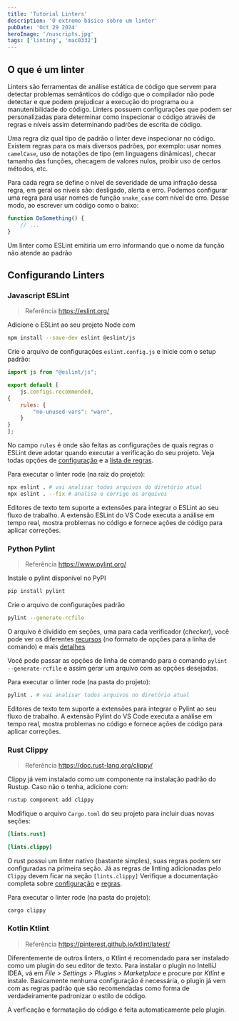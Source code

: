 ```yaml
---
title: 'Tutorial Linters'
description: 'O extremo básico sobre um linter'
pubDate: 'Oct 29 2024'
heroImage: '/nuscripts.jpg'
tags: ['linting', 'mac0332']
---
```


## O que é um linter

Linters são ferramentas de análise estática de código que servem para detectar problemas semânticos do código que o compilador não pode detectar e que podem prejudicar a execução do programa ou a manutenibilidade do código. Linters possuem configurações que podem ser personalizadas para determinar como inspecionar o código através de regras e níveis assim determinando padrões de escrita de código.

Uma regra diz qual tipo de padrão o linter deve inspecionar no código. Existem regras para os mais diversos padrões, por exemplo: usar nomes `camelCase`, uso de notações de tipo (em linguagens dinâmicas), checar tamanho das funções, checagem de valores nulos, proibir uso de certos métodos, etc.

Para cada regra se define o nível de severidade de uma infração dessa regra, em geral os níveis são: desligado, alerta e erro. Podemos configurar uma regra para usar nomes de função `snake_case` com nível de erro. Desse modo, ao escrever um código como o baixo:

```js
function DoSomething() {
    // ...
}
```

Um linter como ESLint emitiria um erro informando que o nome da função não atende ao padrão

## Configurando Linters

### Javascript ESLint

> Referência https://eslint.org/

Adicione o ESLint ao seu projeto Node com

```sh
npm install --save-dev eslint @eslint/js
```

Crie o arquivo de configurações `eslint.config.js` e inicie com o setup padrão:

```js
import js from "@eslint/js";

export default [
    js.configs.recommended,
{
    rules: {
        "no-unused-vars": "warn",
    }
}
];
```

No campo `rules` é onde são feitas as configurações de quais regras o ESLint deve adotar quando executar a verificação do seu projeto. Veja todas opções de [configuração](https://eslint.org/docs/latest/use/configure/) e a [lista de regras](https://eslint.org/docs/latest/rules/).

Para executar o linter rode (na raiz do projeto):

```sh
npx eslint . # vai analisar todos arquivos do diretório atual
npx eslint . --fix # analisa e corrige os arquivos 
```

Editores de texto tem suporte a extensões para integrar o ESLint ao seu fluxo de trabalho. A extensão ESLint do VS Code executa a análise em tempo real, mostra problemas no código e fornece ações de código para aplicar correções.

### Python Pylint ##

>Referência https://www.pylint.org/

Instale o pylint disponível no PyPI

```sh
pip install pylint
```

Crie o arquivo de configurações padrão

```sh
pylint --generate-rcfile
```

O arquivo é dividido em seções, uma para cada verificador (_checker_), você pode ver os diferentes [recursos](https://pylint.pycqa.org/en/latest/user_guide/configuration/all-options.html) (no formato de opções para a linha de comando) e mais [detalhes](https://pylint.pycqa.org/en/latest/user_guide/checkers/features.html)

Você pode passar as opções de linha de comando para o comando `pylint --generate-rcfile` e assim gerar um arquivo com as opções desejadas.

Para executar o linter rode (na pasta do projeto):

```sh
pylint . # vai analisar todos arquivos no diretório atual
```

Editores de texto tem suporte a extensões para integrar o Pylint ao seu fluxo de trabalho. A extensão Pylint do VS Code executa a análise em tempo real, mostra problemas no código e fornece ações de código para aplicar correções.

### Rust Clippy

> Referência https://doc.rust-lang.org/clippy/

Clippy já vem instalado como um componente na instalação padrão do Rustup. Caso não o tenha, adicione com:

```sh
rustup component add clippy
```

Modifique o arquivo `Cargo.toml` do seu projeto para incluir duas novas seções:

```toml
[lints.rust]

[lints.clippy]
```

O rust possui um linter nativo (bastante simples), suas regras podem ser configuradas na primeira seção. Já as regras de linting adicionadas pelo `Clippy` devem ficar na seção `[lints.clippy]` Verifique a documentação completa sobre [configuração](https://doc.rust-lang.org/clippy/configuration.html) e [regras](https://doc.rust-lang.org/clippy/lint_configuration.html).

Para executar o linter rode (na pasta do projeto):

```sh
cargo clippy
```

### Kotlin Ktlint

>Referência https://pinterest.github.io/ktlint/latest/

Diferentemente de outros linters, o Ktlint é recomendado para ser instalado como um plugin do seu editor de texto. Para instalar o plugin no IntelliJ IDEA, vá em _File > Settings > Plugins > Marketplace_ e procure por _Ktlint_ e instale. Basicamente nenhuma configuração é necessária, o plugin já vem com as regras padrão que são recomendadas como forma de verdadeiramente padronizar o estilo de código.

A verficação e formatação do código é feita automaticamente pelo plugin.
